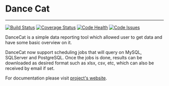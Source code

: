 # Dance Cat
-----------

[![Build Status](https://travis-ci.org/scattm/DanceCat.svg?branch=master)](https://travis-ci.org/scattm/DanceCat)
[![Coverage Status](https://coveralls.io/repos/github/scattm/DanceCat/badge.svg?branch=master)](https://coveralls.io/github/scattm/DanceCat?branch=master)
[![Code Health](https://landscape.io/github/scattm/DanceCat/master/landscape.svg?style=flat)](https://landscape.io/github/scattm/DanceCat/master)
[![Code Issues](https://www.quantifiedcode.com/api/v1/project/a717f58a1b9f429f98f7814e6a34f509/badge.svg)](https://www.quantifiedcode.com/app/project/a717f58a1b9f429f98f7814e6a34f509)

DanceCat is a simple data reporting tool which allowed user to get data and
have some basic overview on it.

DanceCat now support scheduling jobs that will query on MySQL, 
SQLServer and PostgreSQL. Once the jobs is done, results can be 
downloaded as desired format such as xlsx, csv, etc, which can 
also be received by email if set.

For documentation please visit [project's website](http://dancecat.meonhun.com).
